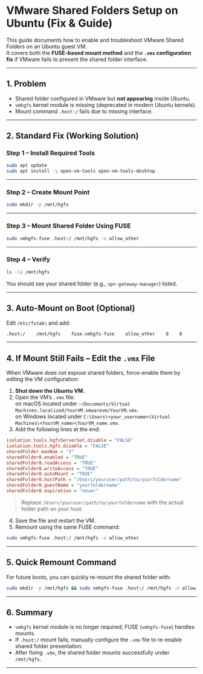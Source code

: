 # VMware Shared Folders Setup on Ubuntu (Fix & Guide)

This guide documents how to enable and troubleshoot VMware Shared Folders on an Ubuntu guest VM.  
It covers both the **FUSE-based mount method** and the **`.vmx` configuration fix** if VMware fails to present the shared folder interface.

---

## 1. Problem

- Shared folder configured in VMware but **not appearing** inside Ubuntu.
- `vmhgfs` kernel module is missing (deprecated in modern Ubuntu kernels).
- Mount command `.host:/` fails due to missing interface.

---

## 2. Standard Fix (Working Solution)

### Step 1 – Install Required Tools
```bash
sudo apt update
sudo apt install -y open-vm-tools open-vm-tools-desktop
```

---

### Step 2 – Create Mount Point
```bash
sudo mkdir -p /mnt/hgfs
```

---

### Step 3 – Mount Shared Folder Using FUSE
```bash
sudo vmhgfs-fuse .host:/ /mnt/hgfs -o allow_other
```

---

### Step 4 – Verify
```bash
ls -la /mnt/hgfs
```
You should see your shared folder (e.g., `vpn-gateway-manager`) listed.

---

## 3. Auto-Mount on Boot (Optional)

Edit `/etc/fstab\` and add:
```bash
.host:/    /mnt/hgfs    fuse.vmhgfs-fuse    allow_other    0    0
```

---

## 4. If Mount Still Fails – Edit the `.vmx` File

When VMware does not expose shared folders, force-enable them by editing the VM configuration:

1. **Shut down the Ubuntu VM.**  
2. Open the VM’s `.vmx` file:  
   on macOS located under `~/Documents/Virtual Machines.localized/YourVM.vmwarevm/YourVM.vmx`.  
   on Windows located under `C:\Users\<your_username>\Virtual Machines\<YourVM_name>\YourVM_name.vmx`.  
4. Add the following lines at the end:

```ini
isolation.tools.hgfsServerSet.disable = "FALSE"
isolation.tools.hgfs.disable = "FALSE"
sharedFolder.maxNum = "3"
sharedFolder0.enabled = "TRUE"
sharedFolder0.readAccess = "TRUE"
sharedFolder0.writeAccess = "TRUE"
sharedFolder0.autoMount = "TRUE"
sharedFolder0.hostPath = "/Users/youruser/path/to/yourfoldername"
sharedFolder0.guestName = "yourfoldername"
sharedFolder0.expiration = "never"
```

> Replace `/Users/youruser/path/to/yourfoldername` with the actual folder path on your host.

4. Save the file and restart the VM.  
5. Remount using the same FUSE command:

```bash
sudo vmhgfs-fuse .host:/ /mnt/hgfs -o allow_other
```

---

## 5. Quick Remount Command

For future boots, you can quickly re-mount the shared folder with:
```bash
sudo mkdir -p /mnt/hgfs && sudo vmhgfs-fuse .host:/ /mnt/hgfs -o allow_other && ls -la /mnt/hgfs
```

---

## 6. Summary

- `vmhgfs` kernel module is no longer required; FUSE (`vmhgfs-fuse`) handles mounts.  
- If `.host:/` mount fails, manually configure the `.vmx` file to re-enable shared folder presentation.  
- After fixing `.vmx`, the shared folder mounts successfully under `/mnt/hgfs`.

---
